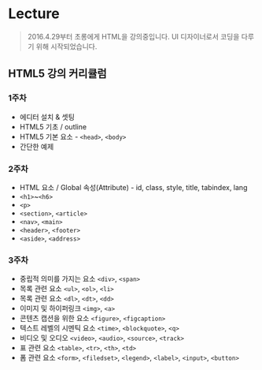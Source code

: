 # Lecture
> 2016.4.29부터 초롱에게 HTML을 강의중입니다. UI 디자이너로서 코딩을 다루기 위해 시작되었습니다.

## HTML5 강의 커리큘럼

### 1주차 
- 에디터 설치 & 셋팅
- HTML5 기초 / outline 
- HTML5 기본 요소 - `<head>`, `<body>`
- 간단한 예제

### 2주차
- HTML 요소 / Global 속성(Attribute) - id, class, style, title, tabindex, lang
- `<h1>`~`<h6>`
- `<p>`
- `<section>`, `<article>`
- `<nav>`, `<main>`
- `<header>`, `<footer>`
- `<aside>`, `<address>`

### 3주차
- 중립적 의미를 가지는 요소 `<div>`, `<span>`
- 목록 관련 요소 `<ul>`, `<ol>`, `<li>`
- 목록 관련 요소 `<dl>`, `<dt>`, `<dd>`
- 이미지 및 하이퍼링크 `<img>`, `<a>`
- 콘텐츠 캡션을 위한 요소 `<figure>`, `<figcaption>`
- 텍스트 레벨의 시멘틱 요소 `<time>`, `<blockquote>`, `<q>`
- 비디오 및 오디오 `<video>`, `<audio>`, `<source>`, `<track>`
- 표 관련 요소 `<table>`, `<tr>`, `<th>`, `<td>`
- 폼 관련 요소 `<form>`, `<filedset>`, `<legend>`, `<label>`, `<input>`, `<button>`